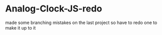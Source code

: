 # Analog-Clock-JS-redo
 made some branching mistakes on the last project so have to redo one to make it up to it
